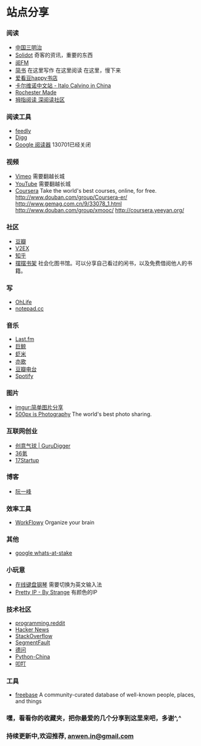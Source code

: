 站点分享
========


### 阅读
- [中国三明治](http://www.china30s.com/)
- [Solidot](http://www.solidot.org/) 奇客的资讯，重要的东西
- [阅FM](http://yue.fm/)
- [简书](http://jianshu.io/) 在这里写作 在这里阅读 在这里，慢下来
- [爱看豆happy书店](http://ikandou.com/)
- [卡尔维诺中文站 - Italo Calvino in China](http://www.ruanyifeng.com/calvino/)
- [Rochester Made](http://rochestermade.com/) 
- [拇指阅读 深阅读社区](http://www.mzread.com/)

### 阅读工具
- [feedly](http://cloud.feedly.com/)
- [Digg](http://digg.com/)
- [Google 阅读器](https://www.google.com/reader/)  130701已经关闭

### 视频
- [Vimeo](http://vimeo.com/)  需要翻越长城
- [YouTube](https://www.youtube.com/)  需要翻越长城
- [Coursera](https://www.coursera.org/) Take the world's best courses, online, for free. <http://www.douban.com/group/Coursera-er/> <http://www.gemag.com.cn/9/33078_1.html> <http://www.douban.com/group/xmooc/> <http://coursera.yeeyan.org/>

### 社区
- [豆瓣](http://www.douban.com/) 
- [V2EX](http://www.v2ex.com/  "创意工作者们的社区") 
- [知乎](http://www.zhihu.com/ )
- [摆摆书架](http://bookfor.us/) 社会化图书馆。可以分享自己看过的闲书，以及免费借阅他人的书籍。

### 写
- [OhLife](http://ohlife.com/ "OhLife helps you remember what's happened in your life")
- [notepad.cc](http://notepad.cc/) 

### 音乐
- [Last.fm](http://cn.last.fm/ )
- [巨鲸](http://www.top100.cn/ )
- [虾米](http://www.xiami.com/ )
- [亦歌](http://www.1g1g.com/ )
- [豆瓣电台](http://douban.fm/ )
- [Spotify](http://www.spotify.com/us/ "A world of music")

### 图片
- [imgur:简单图片分享](http://imgur.com/ "the simple image sharer")
- [500px is Photography](http://500px.com/)  The world's best photo sharing.

### 互联网创业
- [创意气球 | GuruDigger](http://gurudigger.com/)
- [36氪](http://www.36kr.com/ "关注互联网创业") 
- [17Startup](http://www.17startup.com/ "让创业不再孤单") 

### 博客
- [阮一峰](http://www.ruanyifeng.com/home.html )

### 效率工具
- [WorkFlowy](https://workflowy.com/)  Organize your brain

### 其他
- [google whats-at-stake](https://www.google.com/intl/zh-CN/takeaction/whats-at-stake/)

### 小玩意
- [在线键盘钢琴](http://zythum.free.bg/Piano/)  需要切换为英文输入法
- [Pretty IP - By Strange](http://prettyip.meetstrange.com/)  有颜色的IP

### 技术社区
- [programming.reddit](http://www.reddit.com/r/programming/ )
- [Hacker News](http://news.ycombinator.com/ )
- [StackOverflow](http://stackoverflow.com )
- [SegmentFault](http://segmentfault.com )
- [德问]( http://www.dewen.org "Wiki协作与CC版权：构建高质量的专业开源知识库")
- [Python-China](http://python-china.org/ ) 
- [叩叮](http://codinn.com/  "联结开发者") 

### 工具
- [freebase](http://www.freebase.com/) A community-curated database of well-known people, places, and things

### 嘿，看看你的收藏夹，把你最爱的几个分享到这里来吧，多谢^,^

### 持续更新中,欢迎推荐, anwen.in@gmail.com